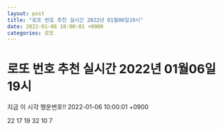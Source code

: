 ```yaml
---
layout: post
title: "로또 번호 추천 실시간 2022년 01월06일19시"
date: 2022-01-06 10:00:01 +0900
categories: 로또
---
```


# 로또 번호 추천 실시간 2022년 01월06일19시

지금 이 시각 행운번호!! 2022-01-06 10:00:01 +0900

 22  17  19  32  10  7 


